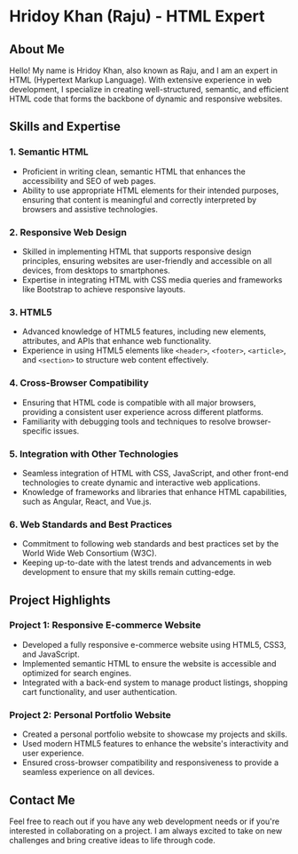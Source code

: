 <h1>Hridoy Khan (Raju) - HTML Expert</h1>
<h2>About Me</h2>
<p>Hello! My name is Hridoy Khan, also known as Raju, and I am an expert in HTML (Hypertext Markup Language). With extensive experience in web development, I specialize in creating well-structured, semantic, and efficient HTML code that forms the backbone of dynamic and responsive websites.</p>
        
<h2>Skills and Expertise</h2>
        
<h3>1. Semantic HTML</h3>
<ul>
     <li>Proficient in writing clean, semantic HTML that enhances the accessibility and SEO of web pages.</li>
     <li>Ability to use appropriate HTML elements for their intended purposes, ensuring that content is meaningful and correctly interpreted by browsers and assistive technologies.</li> </ul>
        
<h3>2. Responsive Web Design</h3>
<ul>
    <li>Skilled in implementing HTML that supports responsive design principles, ensuring websites are user-friendly and accessible on all devices, from desktops to smartphones.</li>
    <li>Expertise in integrating HTML with CSS media queries and frameworks like Bootstrap to achieve responsive layouts.</li>
</ul>
        
<h3>3. HTML5</h3>
<ul>
    <li>Advanced knowledge of HTML5 features, including new elements, attributes, and APIs that enhance web functionality.</li>
    <li>Experience in using HTML5 elements like <code>&lt;header&gt;</code>, <code>&lt;footer&gt;</code>, <code>&lt;article&gt;</code>, and <code>&lt;section&gt;</code> to structure web content effectively.
</li>
</ul>
        
<h3>4. Cross-Browser Compatibility</h3>
<ul>
    <li>Ensuring that HTML code is compatible with all major browsers, providing a consistent user experience across different platforms.</li>
    <li>Familiarity with debugging tools and techniques to resolve browser-specific issues.</li>
</ul>
        
<h3>5. Integration with Other Technologies</h3>
<ul>
    <li>Seamless integration of HTML with CSS, JavaScript, and other front-end technologies to create dynamic and interactive web applications.</li>
    <li>Knowledge of frameworks and libraries that enhance HTML capabilities, such as Angular, React, and Vue.js.</li>
</ul>
        
<h3>6. Web Standards and Best Practices</h3>
<ul>
    <li>Commitment to following web standards and best practices set by the World Wide Web Consortium (W3C).</li>
    <li>Keeping up-to-date with the latest trends and advancements in web development to ensure that my skills remain cutting-edge.</li>
</ul>
        
<h2>Project Highlights</h2>
        
<h3>Project 1: Responsive E-commerce Website</h3>
<ul>
    <li>Developed a fully responsive e-commerce website using HTML5, CSS3, and JavaScript.</li>
    <li>Implemented semantic HTML to ensure the website is accessible and optimized for search engines.</li>
    <li>Integrated with a back-end system to manage product listings, shopping cart functionality, and user authentication.</li>
</ul>
        
<h3>Project 2: Personal Portfolio Website</h3>
<ul>
    <li>Created a personal portfolio website to showcase my projects and skills.</li>
    <li>Used modern HTML5 features to enhance the website's interactivity and user experience.</li>
    <li>Ensured cross-browser compatibility and responsiveness to provide a seamless experience on all devices.</li>
</ul>
        
<h2>Contact Me</h2>
    <p class="contact">Feel free to reach out if you have any web development needs or if you're interested in collaborating on a project. I am always excited to take on new challenges and bring creative ideas to life through code.</p>
</div>
